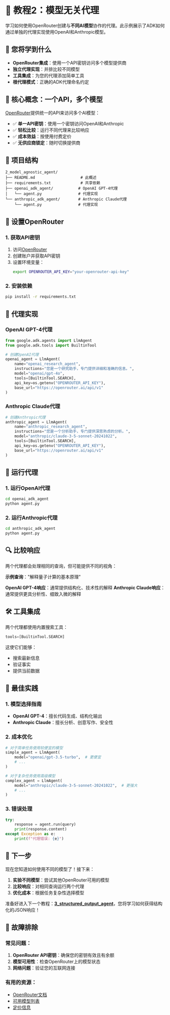 # 🎯 教程2：模型无关代理

学习如何使用OpenRouter创建与**不同AI模型**协作的代理。此示例展示了ADK如何通过单独的代理实现使用OpenAI和Anthropic模型。

## 🎯 您将学到什么

- **OpenRouter集成**：使用一个API密钥访问多个模型提供商
- **独立代理实现**：并排比较不同模型
- **工具集成**：为您的代理添加简单工具
- **根代理模式**：正确的ADK代理命名约定

## 🧠 核心概念：一个API，多个模型

[OpenRouter](https://openrouter.ai/)提供统一的API来访问多个AI模型：
- ✅ **单一API密钥**：使用一个密钥访问OpenAI和Anthropic
- ✅ **轻松比较**：运行不同代理来比较响应
- ✅ **成本效益**：按使用付费定价
- ✅ **无供应商锁定**：随时切换提供商

## 📁 项目结构

```
2_model_agnostic_agent/
├── README.md                    # 此概述
├── requirements.txt             # 共享依赖
├── openai_adk_agent/           # OpenAI GPT-4代理
│   └── agent.py                # 代理实现
└── anthropic_adk_agent/        # Anthropic Claude代理
    └── agent.py                # 代理实现
```

## 🔧 设置OpenRouter

### 1. 获取API密钥
1. 访问[OpenRouter](https://openrouter.ai/)
2. 创建账户并获取API密钥
3. 设置环境变量：
   ```bash
   export OPENROUTER_API_KEY="your-openrouter-api-key"
   ```

### 2. 安装依赖
```bash
pip install -r requirements.txt
```

## 🤖 代理实现

### OpenAI GPT-4代理
```python
from google.adk.agents import LlmAgent
from google.adk.tools import BuiltinTool

# 创建OpenAI代理
openai_agent = LlmAgent(
    name="openai_research_agent",
    instructions="您是一个研究助手，专门提供详细和准确的信息。",
    model="openai/gpt-4o",
    tools=[BuiltinTool.SEARCH],
    api_key=os.getenv("OPENROUTER_API_KEY"),
    base_url="https://openrouter.ai/api/v1"
)
```

### Anthropic Claude代理
```python
# 创建Anthropic代理
anthropic_agent = LlmAgent(
    name="anthropic_research_agent", 
    instructions="您是一个分析助手，专门提供深思熟虑的分析。",
    model="anthropic/claude-3-5-sonnet-20241022",
    tools=[BuiltinTool.SEARCH],
    api_key=os.getenv("OPENROUTER_API_KEY"),
    base_url="https://openrouter.ai/api/v1"
)
```

## 🚀 运行代理

### 1. 运行OpenAI代理
```bash
cd openai_adk_agent
python agent.py
```

### 2. 运行Anthropic代理
```bash
cd anthropic_adk_agent
python agent.py
```

## 🔍 比较响应

两个代理都会处理相同的查询，但可能提供不同的视角：

**示例查询**："解释量子计算的基本原理"

**OpenAI GPT-4响应**：通常提供结构化、技术性的解释
**Anthropic Claude响应**：通常提供更具分析性、细致入微的解释

## 🛠️ 工具集成

两个代理都使用内置搜索工具：
```python
tools=[BuiltinTool.SEARCH]
```

这使它们能够：
- 搜索最新信息
- 验证事实
- 提供当前数据

## 🎯 最佳实践

### 1. **模型选择指南**
- **OpenAI GPT-4**：擅长代码生成、结构化输出
- **Anthropic Claude**：擅长分析、创意写作、安全性

### 2. **成本优化**
```python
# 对于简单任务使用较便宜的模型
simple_agent = LlmAgent(
    model="openai/gpt-3.5-turbo",  # 更便宜
    # ...
)

# 对于复杂任务使用高级模型
complex_agent = LlmAgent(
    model="anthropic/claude-3-5-sonnet-20241022",  # 更强大
    # ...
)
```

### 3. **错误处理**
```python
try:
    response = agent.run(query)
    print(response.content)
except Exception as e:
    print(f"代理错误: {e}")
```

## 🔄 下一步

现在您知道如何使用不同的模型了！接下来：

1. **实验不同模型**：尝试其他OpenRouter可用的模型
2. **比较响应**：对相同查询运行两个代理
3. **优化成本**：根据任务复杂性选择模型

准备好进入下一个教程：**[3_structured_output_agent](../3_structured_output_agent/README.md)**，您将学习如何获得结构化的JSON响应！

## 🤔 故障排除

### 常见问题：
1. **OpenRouter API密钥**：确保您的密钥有效且有余额
2. **模型可用性**：检查OpenRouter上的模型状态
3. **网络问题**：验证您的互联网连接

### 有用的资源：
- [OpenRouter文档](https://openrouter.ai/docs)
- [可用模型列表](https://openrouter.ai/models)
- [定价信息](https://openrouter.ai/pricing)

